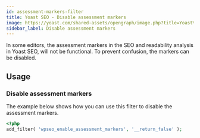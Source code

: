 ```yaml
---
id: assessment-markers-filter
title: Yoast SEO - Disable assessment markers
image: https://yoast.com/shared-assets/opengraph/image.php?title=Yoast%20SEO%20-%20Disable%20assessment%20markers
sidebar_label: Disable assessment markers
---
```

In some editors, the assessment markers in the SEO and readability analysis in Yoast SEO, will not be functional. To prevent confusion, the markers can be disabled.

## Usage
### Disable assessment markers

The example below shows how you can use this filter to disable the assessment markers.
```php
<?php
add_filter( 'wpseo_enable_assessment_markers', '__return_false' );
```
